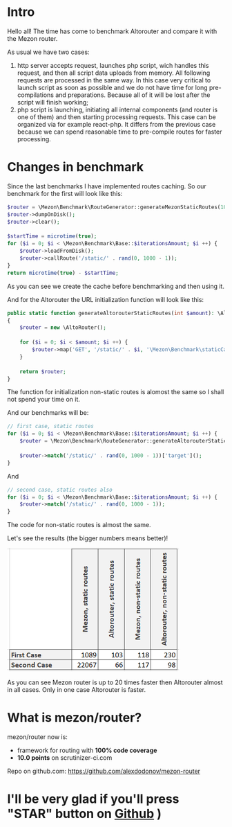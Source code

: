 # Intro

Hello all! The time has come to benchmark Altorouter and compare it with the Mezon router.

As usual we have two cases:

1. http server accepts request, launches php script, wich handles this request, and then all script data uploads from memory. All following requests are processed in the same way. In this case very critical to launch script as soon as possible and we do not have time for long pre-compilations and preparations. Because all of it will be lost after the script will finish working;
2. php script is launching, initiating all internal components (and router is one of them) and then starting processing requests. This case can be organized via for example react-php. It differs from the previous case because we can spend reasonable time to pre-compile routes for faster processing.

# Changes in benchmark

Since the last benchmarks I have implemented routes caching. So our benchmark for the first will look like this:

```php
$router = \Mezon\Benchmark\RouteGenerator::generateMezonStaticRoutes(1000);
$router->dumpOnDisk();
$router->clear();

$startTime = microtime(true);
for ($i = 0; $i < \Mezon\Benchmark\Base::$iterationsAmount; $i ++) {
    $router->loadFromDisk();
    $router->callRoute('/static/' . rand(0, 1000 - 1));
}
return microtime(true) - $startTime;
```

As you can see we create the cache before benchmarking and then using it.

And for the Altorouter the URL initialization function will look like this:

```php
public static function generateAltorouterStaticRoutes(int $amount): \AltoRouter
{
    $router = new \AltoRouter();

    for ($i = 0; $i < $amount; $i ++) {
        $router->map('GET', '/static/' . $i, '\Mezon\Benchmark\staticCallback');
    }

    return $router;
}
```

The function for initialization non-static routes is alomost the same so I shall not spend your time on it.

And our benchmarks will be:

```php
// first case, static routes
for ($i = 0; $i < \Mezon\Benchmark\Base::$iterationsAmount; $i ++) {
    $router = \Mezon\Benchmark\RouteGenerator::generateAltorouterStaticRoutes(1000);

    $router->match('/static/' . rand(0, 1000 - 1))['target']();
}
```

And

```php
// second case, static routes also 
for ($i = 0; $i < \Mezon\Benchmark\Base::$iterationsAmount; $i ++) {
    $router->match('/static/' . rand(0, 1000 - 1));
}
```

The code for non-static routes is almost the same.

Let's see the results (the bigger numbers means better)!

![table](./images/table-altorouter.png)

As you can see Mezon router is up to 20 times faster then Altorouter almost in all cases. Only in one case Altorouter is faster.

# What is mezon/router?

mezon/router now is:

- framework for routing with **100% code coverage**
- **10.0 points** on scrutinizer-ci.com

Repo on github.com: https://github.com/alexdodonov/mezon-router

# I'll be very glad if you'll press "STAR" button on [Github](https://github.com/alexdodonov/mezon-router) )